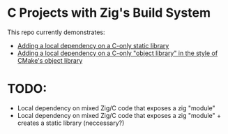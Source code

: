 # C Projects with Zig's Build System

This repo currently demonstrates:
- [Adding a local dependency on a C-only static library](static_library/README.md)
- [Adding a local dependency on a C-only "object library" in the style of CMake's object library](object_library/README.md)

# TODO:
- Local dependency on mixed Zig/C code that exposes a zig "module"
- Local dependency on mixed Zig/C code that exposes a zig "module" + creates a static library (neccessary?)
